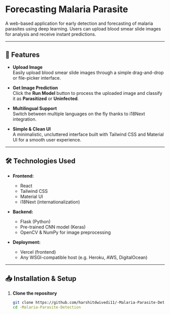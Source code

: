 # Forecasting Malaria Parasite

A web-based application for early detection and forecasting of malaria parasites using deep learning. Users can upload blood smear slide images for analysis and receive instant predictions.

---

## 🚀 Features

- **Upload Image**  
  Easily upload blood smear slide images through a simple drag-and-drop or file-picker interface.

- **Get Image Prediction**  
  Click the **Run Model** button to process the uploaded image and classify it as **Parasitized** or **Uninfected**.

- **Multilingual Support**  
  Switch between multiple languages on the fly thanks to i18Next integration.

- **Simple & Clean UI**  
  A minimalistic, uncluttered interface built with Tailwind CSS and Material UI for a smooth user experience.

---

## 🛠 Technologies Used

- **Frontend:**  
  - React  
  - Tailwind CSS  
  - Material UI  
  - i18Next (internationalization)

- **Backend:**  
  - Flask (Python)  
  - Pre-trained CNN model (Keras)  
  - OpenCV & NumPy for image preprocessing

- **Deployment:**  
  - Vercel (frontend)  
  - Any WSGI-compatible host (e.g. Heroku, AWS, DigitalOcean)

---

## 📥 Installation & Setup

1. **Clone the repository**  
   ```bash
   git clone https://github.com/harshitdwivedi11/-Malaria-Parasite-Detection.git
   cd -Malaria-Parasite-Detection
